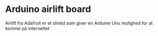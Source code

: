 # Arduino airlift board

Airlift fra Adafruit er et shield som giver en Arduine Uno mulighed for at komme på internettet 
